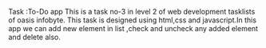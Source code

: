 Task :To-Do app
This is a task no-3 in level 2 of web development tasklists of oasis infobyte.
This task is designed using html,css and javascript.In this app we can add new element in list ,check and uncheck any added element and delete also.
